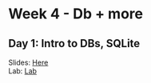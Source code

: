 # Week 4 - Db + more

## Day 1: Intro to DBs, SQLite

Slides: [Here](https://docs.google.com/presentation/d/19VVUDvTT8KyhDnhxlepg26G3yVkXilY4Ko9VpW3ktr0/edit?usp=sharing)
<br>
Lab: [Lab](https://github.com/jonathanguven/sce_db_demo)
